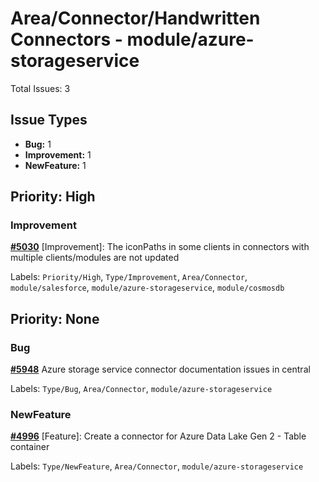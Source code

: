 # Area/Connector/Handwritten Connectors - module/azure-storageservice

Total Issues: 3

## Issue Types

- **Bug:** 1
- **Improvement:** 1
- **NewFeature:** 1

## Priority: High

### Improvement

**[#5030](https://github.com/ballerina-platform/ballerina-library/issues/5030)** [Improvement]: The iconPaths in some clients in connectors with multiple clients/modules are not updated

Labels: `Priority/High`, `Type/Improvement`, `Area/Connector`, `module/salesforce`, `module/azure-storageservice`, `module/cosmosdb`

## Priority: None

### Bug

**[#5948](https://github.com/ballerina-platform/ballerina-library/issues/5948)** Azure storage service connector documentation issues in central

Labels: `Type/Bug`, `Area/Connector`, `module/azure-storageservice`

### NewFeature

**[#4996](https://github.com/ballerina-platform/ballerina-library/issues/4996)** [Feature]: Create a connector for Azure Data Lake Gen 2 - Table container

Labels: `Type/NewFeature`, `Area/Connector`, `module/azure-storageservice`


